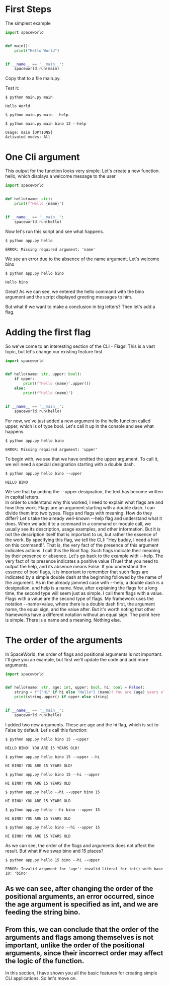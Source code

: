 # First Steps

The simplest example

```python
import spaceworld


def main():
    print("Hello World")


if __name__ == '__main__':
    spaceworld.run(main)
```
Copy that to a file main.py.

Test it:
```
$ python main.py main

Hello World

$ python main.py main --help

$ python main.py main bino 12 --help

Usage: main [OPTIONS]  
Activated modes: All

```
# One Cli argument
This output for the function looks very simple. 
Let's create a new function. hello, which displays a welcome message to the user
```python
import spaceworld


def hello(name: str):
    print(f"Hello {name}")


if __name__ == '__main__':
    spaceworld.run(hello)
```
Now let's run this script and see what happens.
```shell
$ python app.py hello

ERROR: Missing required argument: 'name'
```
We see an error due to the absence of the name argument. Let's welcome bino
```shell
$ python app.py hello bino

Hello bino
```
Great! 
As we can see, we entered the hello command with the bino argument and the script displayed greeting messages to him.

But what if we want to make a conclusion in big letters? Then let's add a flag.

# Adding the first flag

So we've come to an interesting section of the CLI - Flags! 
This is a vast topic, but let's change our existing feature first.

```python
import spaceworld


def hello(name: str, upper: bool):
    if upper:
        print(f"Hello {name}".upper())
    else:
        print(f"Hello {name}")


if __name__ == '__main__':
    spaceworld.run(hello)
```
For now, we've just added a new argument to the hello function called upper, which is of type bool. 
Let's call it up in the console and see what happens.

```shell
$ python app.py hello bino

ERROR: Missing required argument: 'upper'
```
To begin with, we see that we have omitted the upper argument. 
To call it, we will need a special designation starting with a double dash.
```shell
$ python app.py hello bino --upper

HELLO BINO
```
We see that by adding the --upper designation, the text has become written in capital letters.  
In order to understand why this worked, I need to explain what flags are and how they work.
Flags are an argument starting with a double dash. 
I can divide them into two types. Flags and flags with meaning. 
How do they differ? 
Let's take the already well-known --help flag and understand what it does. 
When we add it to a command in a command or module call, 
we usually see its description, usage examples, and other information. 
But it is not the description itself that is important to us, but rather the essence of the work. 
By specifying this flag, 
we tell the CLI: "Hey buddy, I need a hint on this command!". 
That is, the very fact of the presence of this argument indicates actions. 
I call this the Bool flag. 
Such flags indicate their meaning by their presence or absence. 
Let's go back to the example with --help. 
The very fact of its presence indicates a positive value (True) that you need to output the help, 
and its absence means False. 
If you understand the essence of bool flags, 
it is important to remember that such flags are indicated by a simple double dash at the beginning followed by the name of the argument. As in the already jammed case with --help, a double dash is a designation, and help is a name. Now, after explaining the flags for a long time, the second type will seem just as simple. I call them flags with a value. Flags with a value are the second type of flags. My framework uses the notation --name=value, where there is a double dash first, the argument name, the equal sign, and the value after. But it's worth noting that other frameworks have a different notation without an equal sign. The point here is simple. There is a name and a meaning. Nothing else.
# The order of the arguments
In SpaceWorld, the order of flags and positional arguments is not important. 
I'll give you an example, but first we'll update the code and add more arguments.

```python
import spaceworld


def hello(name: str, age: int, upper: bool, hi: bool = False):
    string = f"{"Hi" if hi else "Hello"} {name}! You are {age} years old!"
    print(string.upper() if upper else string)


if __name__ == '__main__':
    spaceworld.run(hello)
```
I added two new arguments. These are age and the hi flag, which is set to False by default.
Let's call this function:
```shell
$ python app.py hello bino 15 --upper

HELLO BINO! YOU ARE 15 YEARS OLD!

$ python app.py hello bino 15 --upper --hi

HI BINO! YOU ARE 15 YEARS OLD!

$ python app.py hello bino 15 --hi --upper

HI BINO! YOU ARE 15 YEARS OLD

$ python app.py hello --hi --upper bino 15

HI BINO! YOU ARE 15 YEARS OLD

$ python app.py hello --hi bino --upper 15

HI BINO! YOU ARE 15 YEARS OLD

$ python app.py hello bino --hi --upper 15

HI BINO! YOU ARE 15 YEARS OLD
```
As we can see, the order of the flags and arguments does not affect the result. But what if we swap bino and 15 places?
```shell
$ python app.py hello 15 bino --hi --upper

ERROR: Invalid argument for 'age': invalid literal for int() with base 10: 'bino'
```
As we can see, after changing the order of the positional arguments, an error occurred, 
since the age argument is specified as int, and we are feeding the string bino.
---

From this, we can conclude that the order of the arguments and flags among themselves is not important, unlike the order of the positional arguments, since their incorrect order may affect the logic of the function.
---
In this section, I have shown you all the basic features for creating simple CLI applications. So let's move on.
